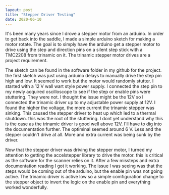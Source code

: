 ```yaml
---
layout: post
title: "Stepper Driver Testing"
date: 2020-06-10
---
```

It's been many years since I drove a stepper motor from an arduino.  In order to get back into the saddle, I made a simple arduino sketch for making a motor rotate.  The goal is to simply have the arduino get a stepper motor to drive using the step and direction pins on a silent step stick with a TMC2208 from trinamic on it.  The trinamic stepper motor drives are a project requirement.

The sketch can be found in the software folder in my github for the project.  the first sketch was just using arduino delays to manually drive the step pin high and low.  It seemed to work but the motor would randomly stutter.  I started with a 12 V wall wart style power supply.  I connected the step pin to my newly acquired oscilloscope to see if the step or enable pins were stuttering.  They were not.  I thought the issue might be the 12V so I connected the trinamic driver up to my adjustable power supply at 12V.  I found the higher the voltage, the more current the trinamic stepper was sinking.  This caused the stepper driver to heat up which led to a thermal shutdown.  this was the root of the stuttering.  I dont yet understand why this is the case as the trinamic driver is good well above 12V.  I'll have to dig into the documentation further.  The optiminal seemed around 6 V.  Less and the stepper couldn't drive at all.  More and extra current was being sunk by the driver.

Now that the stepper driver was driving the stepper motor, I turned my attention to getting the accelstepper library to drive the motor.  this is critical as the software for the scanner relies on it.  After a few missteps and extra documentation reading I got it working.  The issue I was seeing was that the steps would be coming out of the arduino, but the enable pin was not going active.  The trinamic driver is active low so a simple comfiguration change to the stepper object to invert the logic on the enable pin and everything worked wonderfully.
